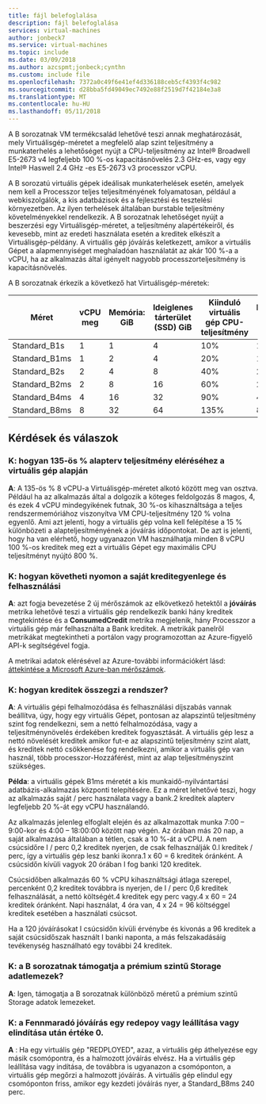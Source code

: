 ```yaml
---
title: fájl belefoglalása
description: fájl belefoglalása
services: virtual-machines
author: jonbeck7
ms.service: virtual-machines
ms.topic: include
ms.date: 03/09/2018
ms.author: azcspmt;jonbeck;cynthn
ms.custom: include file
ms.openlocfilehash: 7372a0c49f6e41ef4d336188ceb5cf4393f4c982
ms.sourcegitcommit: d28bba5fd49049ec7492e88f2519d7f42184e3a8
ms.translationtype: MT
ms.contentlocale: hu-HU
ms.lasthandoff: 05/11/2018
---
```

A B sorozatnak VM termékcsalád lehetővé teszi annak meghatározását, mely Virtuálisgép-méretet a megfelelő alap szint teljesítmény a munkaterhelés a lehetőséget nyújt a CPU-teljesítmény az Intel® Broadwell E5-2673 v4 legfeljebb 100 %-os kapacitásnövelés 2.3 GHz-es, vagy egy Intel® Haswell 2.4 GHz -es E5-2673 v3 processzor vCPU.

A B sorozatú virtuális gépek ideálisak munkaterhelések esetén, amelyek nem kell a Processzor teljes teljesítményének folyamatosan, például a webkiszolgálók, a kis adatbázisok és a fejlesztési és tesztelési környezetben. Az ilyen terhelések általában burstable teljesítmény követelményekkel rendelkezik. A B sorozatnak lehetőséget nyújt a beszerzési egy Virtuálisgép-méretet, a teljesítmény alapértékeiről, és kevesebb, mint az eredeti használata esetén a kreditek elkészít a Virtuálisgép-példány. A virtuális gép jóváírás keletkezett, amikor a virtuális Gépet a alapmennyiséget meghaladóan használatát az akár 100 %-a a vCPU, ha az alkalmazás által igényelt nagyobb processzorteljesítmény is kapacitásnövelés.

A B sorozatnak érkezik a következő hat Virtuálisgép-méretek:

| Méret          | vCPU meg | Memória: GiB | Ideiglenes tárterület (SSD) GiB | Kiinduló virtuális gép CPU-teljesítmény | Maximális CPU telj VM | Banki kreditek / óra | Maximális banki kreditek |
|---------------|--------|-------------|----------------|--------------------------------|---------------------------|-----------------------|--------------------|
| Standard_B1s  | 1      | 1           | 4              | 10%                            | 100%                      | 6                     | 144                |
| Standard_B1ms | 1      | 2           | 4              | 20%                            | 100%                      | 12                    | 288                |
| Standard_B2s  | 2      | 4           | 8              | 40%                            | 200%                      | 24                    | 576                |
| Standard_B2ms | 2      | 8           | 16             | 60%                            | 200%                      | 36                    | 864                |
| Standard_B4ms | 4      | 16          | 32             | 90%                            | 400%                      | 54                    | 1296               |
| Standard_B8ms | 8      | 32          | 64             | 135%                           | 800%                      | 81                    | 1944               |




## <a name="q--a"></a>Kérdések és válaszok 

### <a name="q-how-do-you-get-135-baseline-performance-from-a-vm"></a>K: hogyan 135-ös % alapterv teljesítmény eléréséhez a virtuális gép alapján
**A**: A 135-ös % 8 vCPU-a Virtuálisgép-méretet alkotó között meg van osztva. Például ha az alkalmazás által a dolgozik a köteges feldolgozás 8 magos, 4, és ezek 4 vCPU mindegyikének futnak, 30 %-os kihasználtsága a teljes rendszermemóriához viszonyítva VM CPU-teljesítmény 120 % volna egyenlő.  Ami azt jelenti, hogy a virtuális gép volna kell felépítése a 15 % különbözeti a alapteljesítményének a jóváírás időpontokat.  De azt is jelenti, hogy ha van elérhető, hogy ugyanazon VM használhatja minden 8 vCPU 100 %-os kreditek meg ezt a virtuális Gépet egy maximális CPU teljesítményt nyújtó 800 %.


### <a name="q-how-can-i-monitor-my-credit-balance-and-consumption"></a>K: hogyan követheti nyomon a saját kreditegyenlege és felhasználási
**A**: azt fogja bevezetése 2 új mérőszámok az elkövetkező hetektől a **jóváírás** metrika lehetővé teszi a virtuális gép rendelkezik banki hány kreditek megtekintése és a **ConsumedCredit** metrika megjelenik, hány Processzor a virtuális gép már felhasználta a Bank kreditek.    A metrikák panelről metrikákat megtekintheti a portálon vagy programozottan az Azure-figyelő API-k segítségével fogja.

A metrikai adatok elérésével az Azure-további információkért lásd: [áttekintése a Microsoft Azure-ban mérőszámok](../articles/monitoring-and-diagnostics/monitoring-overview-metrics.md).

### <a name="q-how-are-credits-accumulated"></a>K: hogyan kreditek összegzi a rendszer?
**A**: A virtuális gépi felhalmozódása és felhasználási díjszabás vannak beállítva, úgy, hogy egy virtuális Gépet, pontosan az alapszintű teljesítmény szint fog rendelkezni, sem a nettó felhalmozódása, vagy a teljesítménynövelés érdekében kreditek fogyasztását.  A virtuális gép lesz a nettó növelését kreditek amikor fut-e az alapszintű teljesítmény szint alatt, és kreditek nettó csökkenése fog rendelkezni, amikor a virtuális gép van használ, több processzor-Hozzáférést, mint az alap teljesítményszint szükséges.

**Példa**: a virtuális gépek B1ms méretét a kis munkaidő-nyilvántartási adatbázis-alkalmazás központi telepítésére. Ez a méret lehetővé teszi, hogy az alkalmazás saját / perc használata vagy a bank.2 kreditek alapterv legfeljebb 20 %-át egy vCPU használandó. 

Az alkalmazás jelenleg elfoglalt elején és az alkalmazottak munka 7:00 – 9:00-kor és 4:00 – 18:00:00 között nap végén. Az órában más 20 nap, a saját alkalmazása általában a tétlen, csak a 10 %-át a vCPU. A nem csúcsidőre I / perc 0,2 kreditek nyerjen, de csak felhasználják 0.l kreditek / perc, így a virtuális gép lesz banki ikonra.1 x 60 = 6 kreditek óránként.  A csúcsidőn kívüli vagyok 20 órában I fog banki 120 kreditek.  

Csúcsidőben alkalmazás 60 % vCPU kihasználtsági átlaga szerepel, percenként 0,2 kreditek továbbra is nyerjen, de I / perc 0,6 kreditek felhasználását, a nettó költségét.4 kreditek egy perc vagy.4 x 60 = 24 kreditek óránként. Napi használat, 4 óra van, 4 x 24 = 96 költséggel kreditek esetében a használati csúcsot.

Ha a 120 jóváírásokat I csúcsidőn kívüli érvénybe és kivonás a 96 kreditek a saját csúcsidőszak használt I banki naponta, a más felszakadásáig tevékenység használható egy további 24 kreditek.


### <a name="q-does-the-b-series-support-premium-storage-data-disks"></a>K: a B sorozatnak támogatja a prémium szintű Storage adatlemezek?
**A**: Igen, támogatja a B sorozatnak különböző méretű a prémium szintű Storage adatok lemezeket.   
    
### <a name="q-my-remaining-credit-are-set-to-0-after-a-redepoy-or-a-stopstart"></a>K: a Fennmaradó jóváírás egy redepoy vagy leállítása vagy elindítása után értéke 0.
**A** : Ha egy virtuális gép "REDPLOYED", azaz, a virtuális gép áthelyezése egy másik csomópontra, és a halmozott jóváírás elvész. Ha a virtuális gép leállítása vagy indítása, de továbbra is ugyanazon a csomóponton, a virtuális gép megőrzi a halmozott jóváírás. A virtuális gép elindul egy csomóponton friss, amikor egy kezdeti jóváírás nyer, a Standard_B8ms 240 perc.

    

    
